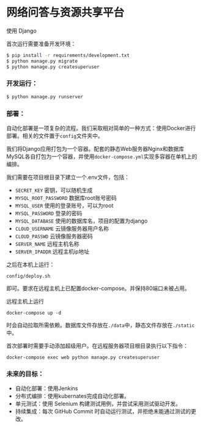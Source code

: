 # 网络问答与资源共享平台
使用 Django

首次运行需要准备开发环境：
```bash
$ pip install -r requirements/development.txt
$ python manage.py migrate
$ python manage.py createsuperuser 
```

### 开发运行：
```bash
$ python manage.py runserver
```

### 部署：
自动化部署是一项复杂的流程。我们采取相对简单的一种方式：使用Docker进行部署。相关的文件置于`config`文件夹中。

我们将Django应用打包为一个容器。配套的静态Web服务器Nginx和数据库MySQL各自打包为一个容器，并使用`docker-compose.yml`实现多容器在单机上的编排。

我们需要在项目根目录下建立一个.env文件，包括：

* `SECRET_KEY` 密钥，可以随机生成
* `MYSQL_ROOT_PASSWORD` 数据库root账号密码
* `MYSQL_USER` 使用的登录账号，可以为root
* `MYSQL_PASSWORD` 登录的密码
* `MYSQL_DATABASE` 使用的数据库名，项目的配置为django
* `CLOUD_USERNAME` 云镜像服务器用户名称
* `CLOUD_PASSWD` 云镜像服务器密码
* `SERVER_NAME` 远程主机名称
* `SERVER_IPADDR` 远程主机ip地址

之后在本机上运行：
```
config/deploy.sh
```
即可。要求在远程主机上已配置docker-compose。并保持80端口未被占用。

远程主机上运行
```
docker-compose up -d
```
时会自动拉取所需依赖。数据库文件存放在`./data`中，静态文件存放在`./static`中。

首次部署时需要手动添加超级用户。在远程服务器项目根目录执行以下指令：
```
docker-compose exec web python manage.py createsuperuser
```

### 未来的目标：

* 自动化部署：使用Jenkins
* 分布式编排：使用kubernates完成自动化部署。
* 单元测试：使用 Selenium 构建测试用例，并尝试采用测试驱动开发。
* 持续集成：每次 GitHub Commit 时自动运行测试，并拒绝未能通过测试的更改。
